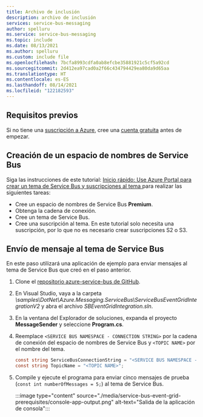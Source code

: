 ```yaml
---
title: Archivo de inclusión
description: archivo de inclusión
services: service-bus-messaging
author: spelluru
ms.service: service-bus-messaging
ms.topic: include
ms.date: 08/13/2021
ms.author: spelluru
ms.custom: include file
ms.openlocfilehash: 7bcfa8993cdfa0ab8efcbe35881921c5cf5a92cd
ms.sourcegitcommit: 2d412ea97cad0a2f66c434794429ea80da9d65aa
ms.translationtype: HT
ms.contentlocale: es-ES
ms.lasthandoff: 08/14/2021
ms.locfileid: "122182593"
---
```

## <a name="prerequisites"></a>Requisitos previos
Si no tiene una [suscripción a Azure](../../guides/developer/azure-developer-guide.md#understanding-accounts-subscriptions-and-billing), cree una [cuenta gratuita](https://azure.microsoft.com/free/?ref=microsoft.com&utm_source=microsoft.com&utm_medium=docs&utm_campaign=visualstudio) antes de empezar.

## <a name="create-a-service-bus-namespace"></a>Creación de un espacio de nombres de Service Bus
Siga las instrucciones de este tutorial: [Inicio rápido: Use Azure Portal para crear un tema de Service Bus y suscripciones al tema ](../service-bus-quickstart-topics-subscriptions-portal.md) para realizar las siguientes tareas:

- Cree un espacio de nombres de Service Bus **Premium**. 
- Obtenga la cadena de conexión. 
- Cree un tema de Service Bus.
- Cree una suscripción al tema. En este tutorial solo necesita una suscripción, por lo que no es necesario crear suscripciones S2 o S3. 

## <a name="send-messages-to-the-service-bus-topic"></a>Envío de mensaje al tema de Service Bus
En este paso utilizará una aplicación de ejemplo para enviar mensajes al tema de Service Bus que creó en el paso anterior. 

1. Clone el [repositorio azure-service-bus de GitHub](https://github.com/Azure/azure-service-bus/).
2. En Visual Studio, vaya a la carpeta *\samples\DotNet\Azure.Messaging.ServiceBus\ServiceBusEventGridIntegrationV2* y abra el archivo *SBEventGridIntegration.sln*.
3. En la ventana del Explorador de soluciones, expanda el proyecto **MessageSender** y seleccione **Program.cs**.
4. Reemplace `<SERVICE BUS NAMESPACE - CONNECTION STRING>` por la cadena de conexión del espacio de nombres de Service Bus y `<TOPIC NAME>` por el nombre del tema. 

    ```csharp
    const string ServiceBusConnectionString = "<SERVICE BUS NAMESPACE - CONNECTION STRING>";
    const string TopicName = "<TOPIC NAME>";
    ```
5. Compile y ejecute el programa para enviar cinco mensajes de prueba (`const int numberOfMessages = 5;`) al tema de Service Bus. 

    :::image type="content" source="./media/service-bus-event-grid-prerequisites/console-app-output.png" alt-text="Salida de la aplicación de consola":::
